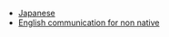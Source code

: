 - [Japanese](/languages/japanese)
- [English communication for non native](/languages/english-communication-for-non-native)

